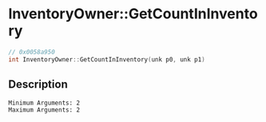 # InventoryOwner::GetCountInInventory
```c
// 0x0058a950
int InventoryOwner::GetCountInInventory(unk p0, unk p1)
```
## Description
```
Minimum Arguments: 2
Maximum Arguments: 2
```
